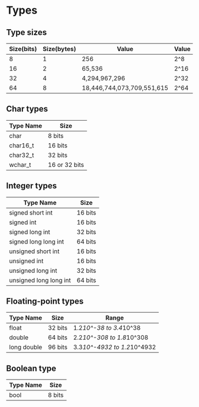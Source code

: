# Types

## Type sizes

| Size(bits) | Size(bytes) | Value | Value |
|---|---|---|---|
| 8  | 1 | 256 | 2^8 |
| 16  | 2 | 65,536 | 2^16 |
| 32  | 4 | 4,294,967,296 | 2^32 |
| 64  | 8 | 18,446,744,073,709,551,615 | 2^64 |

## Char types

| Type Name | Size |
|---|---|
| char | 8 bits |
| char16_t | 16 bits |
| char32_t | 32 bits |
| wchar_t | 16 or 32 bits |

## Integer types

| Type Name | Size |
|---|---|
| signed short int | 16 bits |
| signed int | 16 bits |
| signed long int | 32 bits |
| signed long long int | 64 bits |
| unsigned short int | 16 bits |
| unsigned int | 16 bits |
| unsigned long int | 32 bits |
| unsigned long long int | 64 bits |

## Floating-point types

| Type Name | Size | Range |
|---|---|---|
| float | 32 bits | 1.2*10^-38 to 3.4*10^38 |
| double | 64 bits | 2.2*10^-308 to 1.8*10^308 |
| long double | 96 bits | 3.3*10^-4932 to 1.2*10^4932 |

## Boolean type

| Type Name | Size |
|---|---|
| bool | 8 bits |
